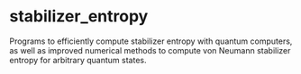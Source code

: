 # stabilizer_entropy
Programs to efficiently compute stabilizer entropy with quantum computers, as well as improved numerical methods to compute von Neumann stabilizer entropy for arbitrary quantum states.
